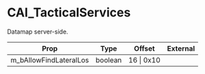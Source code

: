 # CAI_TacticalServices
Datamap server-side.

|Prop|Type|Offset|External|
|---|:-:|:-:|--:|
|m_bAllowFindLateralLos|boolean|16 \| 0x10||
